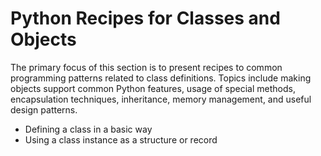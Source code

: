 # Python Recipes for Classes and Objects

The primary focus of this section is to present recipes to common 
programming patterns related to class definitions. Topics include making 
objects support common Python features, usage of special methods, 
encapsulation techniques, inheritance, memory management, and useful 
design patterns.

* Defining a class in a basic way
* Using a class instance as a structure or record
